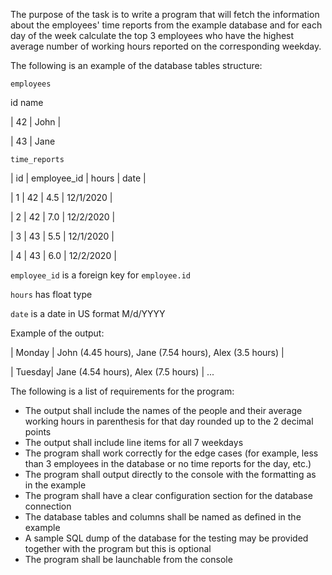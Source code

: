 The purpose of the task is to write a program that will fetch the information about the employees' 
time reports from the example database and for each day of the week calculate the top 3 employees 
who have the highest average number of working hours reported on the corresponding weekday.

The following is an example of the database tables structure:

`employees`

 id  name 

| 42 | John |

| 43 | Jane

`time_reports`

| id | employee_id | hours |    date   |

|  1 |      42     |  4.5  | 12/1/2020 |

|  2 |      42     |  7.0  | 12/2/2020 |

|  3 |      43     |  5.5  | 12/1/2020 |

|  4 |      43     |  6.0  | 12/2/2020 |

`employee_id` is a foreign key for `employee.id`

`hours` has float type

`date` is a date in US format M/d/YYYY

Example of the output:

| Monday | John (4.45 hours), Jane (7.54 hours), Alex (3.5 hours) |

| Tuesday| Jane (4.54 hours), Alex (7.5 hours)                    |
...

The following is a list of requirements for the program:
- The output shall include the names of the people and their average working hours in parenthesis for that day rounded up to the 2 decimal points
- The output shall include line items for all 7 weekdays
- The program shall work correctly for the edge cases (for example, less than 3 employees in the database or no time reports for the day, etc.)
- The program shall output directly to the console with the formatting as in the example
- The program shall have a clear configuration section for the database connection
- The database tables and columns shall be named as defined in the example
- A sample SQL dump of the database for the testing may be provided together with the program but this is optional
- The program shall be launchable from the console